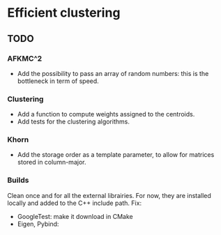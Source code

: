 # Efficient clustering 

## TODO

### AFKMC^2 

* Add the possibility to pass an array of random numbers: this is the bottleneck in term of speed. 

### Clustering

* Add a function to compute weights assigned to the centroids. 
* Add tests for the clustering algorithms. 

### Khorn

* Add the storage order as a template parameter, to allow for matrices stored in column-major. 

### Builds

Clean once and for all the external librairies. For now, they are installed locally and added to the C++ include path. Fix:
* GoogleTest: make it download in CMake
* Eigen, Pybind: 